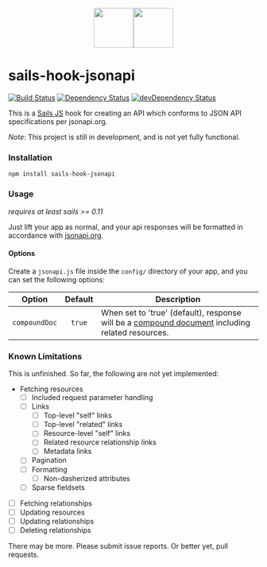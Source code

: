 <p align="center"><img src="/../images/sails.png?raw=true" height="80"/><img src="/../images/jsonapi.png?raw=true" height="80"/></p>

# sails-hook-jsonapi
[![Build Status](https://travis-ci.org/sane/sails-hook-jsonapi.svg?branch=master)](https://travis-ci.org/sane/sails-hook-jsonapi)
[![Dependency Status](https://david-dm.org/sane/sails-hook-jsonapi.svg)](https://david-dm.org/sane/sails-hook-jsonapi)
[![devDependency Status](https://david-dm.org/sane/sails-hook-jsonapi/dev-status.svg)](https://david-dm.org/sane/sails-hook-jsonapi#info=devDependencies)

This is a [Sails JS](http://sailsjs.org) hook for creating an API which conforms to JSON API specifications per jsonapi.org.

*Note*: This project is still in development, and is not yet fully functional.

### Installation

`npm install sails-hook-jsonapi`

### Usage
*requires at least sails >= 0.11*

Just lift your app as normal, and your api responses will be formatted in accordance with [jsonapi.org](http://jsonapi.org/format/).

#### Options
Create a `jsonapi.js` file inside the `config/` directory of your app, and you can set the following options:

| Option        | Default   |  Description  |
|---------------|:---------:|---------------|
| `compoundDoc` |  `true`   | When set to 'true' (default), response will be a [compound document](http://jsonapi.org/format/#document-compound-documents) including related resources. |

### Known Limitations

This is unfinished. So far, the following are not yet implemented:

- Fetching resources
  - [ ] Included request parameter handling
  - [ ] Links
    - [ ] Top-level "self" links
    - [ ] Top-level "related" links
    - [ ] Resource-level "self" links
    - [ ] Related resource relationship links
    - [ ] Metadata links
  - [ ] Pagination
  - [ ] Formatting
    - [ ] Non-dasherized attributes
  - [ ] Sparse fieldsets
- [ ] Fetching relationships
- [ ] Updating resources
- [ ] Updating relationships
- [ ] Deleting relationships

There may be more. Please submit issue reports. Or better yet, pull requests.
